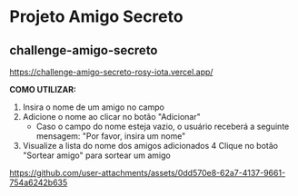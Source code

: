 # Projeto Amigo Secreto
## challenge-amigo-secreto

https://challenge-amigo-secreto-rosy-iota.vercel.app/

**COMO UTILIZAR:**
1. Insira o nome de um amigo no campo
2. Adicione o nome ao clicar no botão "Adicionar"
   - Caso o campo do nome esteja vazio, o usuário receberá a seguinte mensagem: "Por favor, insira um nome"
4. Visualize a lista do nome dos amigos adicionados
4 Clique no botão "Sortear amigo" para sortear um amigo

https://github.com/user-attachments/assets/0dd570e8-62a7-4137-9661-754a6242b635



